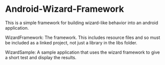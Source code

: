 Android-Wizard-Framework
========================

This is a simple framework for building wizard-like behavior into an android application.

WizardFramework: The framework. This includes resource files and so must be included as a linked project, not just a 
library in the libs folder.

WizardSample: A sample application that uses the wizard framework to give a short test and display the results.
